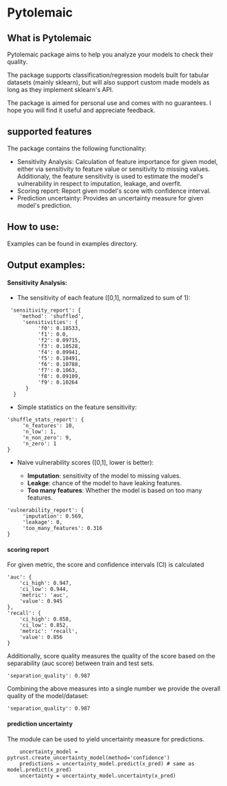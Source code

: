 # Pytolemaic

## What is Pytolemaic 
Pytolemaic package aims to help you analyze your models to check their quality. 

The package supports classification/regression models built for tabular datasets (mainly sklearn),
 but will also support custom made models as long as they implement sklearn's API. 

The package is aimed for personal use and comes with no guarantees. 
I hope you will find it useful and appreciate feedback.

## supported features
The package contains the following functionality:

- Sensitivity Analysis: Calculation of feature importance for given model, either via sensitivity to feature value or sensitivity to missing values. Additionaly, the feature sensitivity is used to estimate the model's vulnerability in respect to imputation, leakage, and overfit.
- Scoring report: Report given model's score with confidence interval.
- Prediction uncertainty: Provides an uncertainty measure for given model's prediction.


## How to use: 
Examples can be found in examples directory.

## Output examples:

#### Sensitivity Analysis:

 - The sensitivity of each feature (\[0,1\], normalized to sum of 1):
 
```
 'sensitivity_report': {
    'method': 'shuffled',
     'sensitivities': {
          'f0': 0.18533,
          'f1': 0.0,
          'f2': 0.09715,
          'f3': 0.10528,
          'f4': 0.09941,
          'f5': 0.10491,
          'f6': 0.10788,
          'f7': 0.1063,
          'f8': 0.09109,
          'f9': 0.10264
      }
  }
```
                                                        
 - Simple statistics on the feature sensitivity:
 ```
 'shuffle_stats_report': {
      'n_features': 10,
      'n_low': 1,
      'n_non_zero': 9,
      'n_zero': 1
 }
 ```
 
 - Naive vulnerability scores (\[0,1\], lower is better):

   - **Imputation**: sensitivity of the model to missing values.
   - **Leakge**: chance of the model to have leaking features.
   - **Too many features**: Whether the model is based on too many features.
 
 ```
 'vulnerability_report': {
      'imputation': 0.569,
      'leakage': 0,
      'too_many_features': 0.316
 }  
 ```

#### scoring report

For given metric, the score and confidence intervals (CI) is calculated
 ```
 'auc': {
     'ci_high': 0.947,
     'ci_low': 0.944,
     'metric': 'auc',
     'value': 0.945
 },
 'recall': {
     'ci_high': 0.858,
     'ci_low': 0.852,
     'metric': 'recall',
     'value': 0.856
}    
 ```
 
 Additionally, score quality measures the quality of the score based on the separability (auc score) between train and test sets.
 ```
 'separation_quality': 0.987         
 ```
  
Combining the above measures into a single number we provide the overall quality of the model/dataset:
 ```
 'separation_quality': 0.987         
 ```

 
#### prediction uncertainty

The module can be used to yield uncertainty measure for predictions. 
```
    uncertainty_model = pytrust.create_uncertainty_model(method='confidence')
    predictions = uncertainty_model.predict(x_pred) # same as model.predict(x_pred)
    uncertainty = uncertainty_model.uncertainty(x_pred)
```